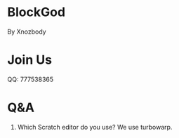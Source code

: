 # BlockGod
By Xnozbody

# Join Us
QQ: 777538365

# Q&A
1. Which Scratch editor do you use?
We use turbowarp.
